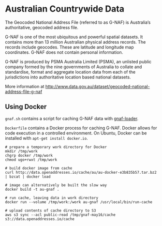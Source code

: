 Australian Countrywide Data
====

The Geocoded National Address File (referred to as G-NAF) is Australia’s
authoritative, geocoded address file.

G-NAF is one of the most ubiquitous and powerful spatial datasets. It contains
more than 13 million Australian physical address records. The records include
geocodes. These are latitude and longitude map coordinates. G-NAF does not
contain personal information.

G-NAF is produced by PSMA Australia Limited (PSMA), an unlisted public company
formed by the nine governments of Australia to collate and standardise, format
and aggregate location data from each of the jurisdictions into authoritative
location based national datasets.

More information at http://www.data.gov.au/dataset/geocoded-national-address-file-g-naf

Using Docker
----

`gnaf.sh` contains a script for caching G-NAF data with
[gnaf-loader](https://github.com/minus34/gnaf-loader).

`Dockerfile` contains a Docker process for caching G-NAF. Docker allows for
code execution in a controlled environment. On Ubuntu, Docker can be installed
with `apt-get install docker.io`.

    # prepare a temporary work directory for Docker
    mkdir /tmp/work
    chgrp docker /tmp/work
    chmod ugo+rwxt /tmp/work
    
    # build docker image from cache
    curl http://data.openaddresses.io/cache/au/au-docker-e3b835b57.tar.bz2 | bzcat | docker load
    
    # image can alternatively be built the slow way
    docker build -t au-gnaf .
    
    # run cache, leaving data in work directory
    docker run --volume /tmp/work:/work au-gnaf /usr/local/bin/run-cache
    
    # upload contents of cache directory to S3
    aws s3 sync --acl public-read /tmp/gnaf-may16/cache s3://data.openaddresses.io/cache
